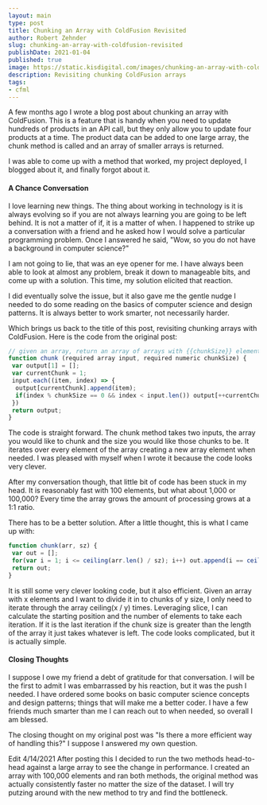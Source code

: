 ```yaml
---
layout: main
type: post
title: Chunking an Array with ColdFusion Revisited
author: Robert Zehnder
slug: chunking-an-array-with-coldfusion-revisited
publishDate: 2021-01-04
published: true
image: https://static.kisdigital.com/images/chunking-an-array-with-coldfusion-revisited/00_cover.jpeg
description: Revisiting chunking ColdFusion arrays
tags:
- cfml
---
```

A few months ago I wrote a blog post about chunking an array with ColdFusion. This is a feature that is handy when you need to update hundreds of products in an API call, but they only allow you to update four products at a time. The product data can be added to one large array, the chunk method is called and an array of smaller arrays is returned.

I was able to come up with a method that worked, my project deployed, I blogged about it, and finally forgot about it.

#### A Chance Conversation

I love learning new things. The thing about working in technology is it is always evolving so if you are not always learning you are going to be left behind. It is not a matter of if, it is a matter of when. I happened to strike up a conversation with a friend and he asked how I would solve a particular programming problem. Once I answered he said, "Wow, so you do not have a background in computer science?"

I am not going to lie, that was an eye opener for me. I have always been able to look at almost any problem, break it down to manageable bits, and come up with a solution. This time, my solution elicited that reaction.

I did eventually solve the issue, but it also gave me the gentle nudge I needed to do some reading on the basics of computer science and design patterns. It is always better to work smarter, not necessarily harder.

Which brings us back to the title of this post, revisiting chunking arrays with ColdFusion. Here is the code from the original post:

``` javascript
// given an array, return an array of arrays with {{chunkSize}} elements
function chunk (required array input, required numeric chunkSize) {
 var output[1] = [];
 var currentChunk = 1;
 input.each((item, index) => {
  output[currentChunk].append(item);
  if(index % chunkSize == 0 && index < input.len()) output[++currentChunk] = [];
 })
 return output;
}
```

The code is straight forward. The chunk method takes two inputs, the array you would like to chunk and the size you would like those chunks to be. It iterates over every element of the array creating a new array element when needed. I was pleased with myself when I wrote it because the code looks very clever.

After my conversation though, that little bit of code has been stuck in my head. It is reasonably fast with 100 elements, but what about 1,000 or 100,000? Every time the array grows the amount of processing grows at a 1:1 ratio.

There has to be a better solution. After a little thought, this is what I came up with:

``` javascript
function chunk(arr, sz) {
 var out = [];
 for(var i = 1; i <= ceiling(arr.len() / sz); i++) out.append(i == ceiling(arr.len() / sz) ? arr.slice(1 + (i - 1) * sz, arr.len() - ((i - 1) * sz)) : arr.slice(1 + (i - 1) * sz, sz));
 return out;
}
```

It is still some very clever looking code, but it also efficient. Given an array with x elements and I want to divide it in to chunks of y size, I only need to iterate through the array ceiling(x / y) times. Leveraging slice, I can calculate the starting position and the number of elements to take each iteration. If it is the last iteration if the chunk size is greater than the length of the array it just takes whatever is left. The code looks complicated, but it is actually simple.

#### Closing Thoughts

I suppose I owe my friend a debt of gratitude for that conversation. I will be the first to admit I was embarrassed by his reaction, but it was the push I needed. I have ordered some books on basic computer science concepts and design patterns; things that will make me a better coder. I have a few friends much smarter than me I can reach out to when needed, so overall I am blessed.

The closing thought on my original post was "Is there a more efficient way of handling this?" I suppose I answered my own question.

Edit 4/14/2021
After posting this I decided to run the two methods head-to-head against a large array to see the change in performance. I created an array with 100,000 elements and ran both methods, the original method was actually consistently faster no matter the size of the dataset. I will try putzing around with the new method to try and find the bottleneck.
